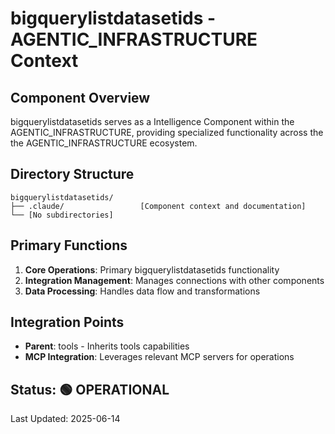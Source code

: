 # bigquerylistdatasetids - AGENTIC_INFRASTRUCTURE Context

## Component Overview

bigquerylistdatasetids serves as a Intelligence Component within the AGENTIC_INFRASTRUCTURE, providing specialized functionality across the the AGENTIC_INFRASTRUCTURE ecosystem.

## Directory Structure

```
bigquerylistdatasetids/
├── .claude/                 [Component context and documentation]
└── [No subdirectories]
```

## Primary Functions

1. **Core Operations**: Primary bigquerylistdatasetids functionality
2. **Integration Management**: Manages connections with other components
3. **Data Processing**: Handles data flow and transformations

## Integration Points

- **Parent**: tools - Inherits tools capabilities
- **MCP Integration**: Leverages relevant MCP servers for operations
  
## Status: 🟢 OPERATIONAL

Last Updated: 2025-06-14
